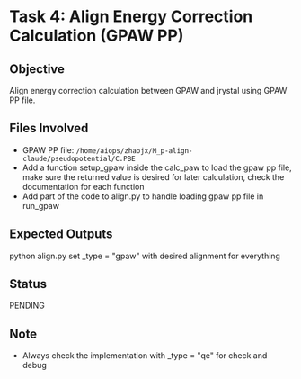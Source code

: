 # Task 4: Align Energy Correction Calculation (GPAW PP)

## Objective
Align energy correction calculation between GPAW and jrystal using GPAW PP file.

## Files Involved
- GPAW PP file: `/home/aiops/zhaojx/M_p-align-claude/pseudopotential/C.PBE`
- Add a function setup_gpaw inside the calc_paw to load the gpaw pp file, make sure the returned value is desired for later calculation, check the documentation for each function
- Add part of the code to align.py to handle loading gpaw pp file in run_gpaw

## Expected Outputs
python align.py set _type = "gpaw" with desired alignment for everything

## Status
PENDING

## Note
- Always check the implementation with _type = "qe" for check and debug